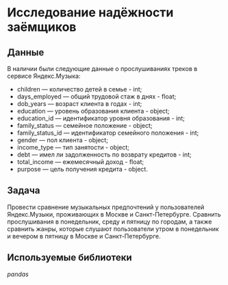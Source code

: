 # Исследование надёжности заёмщиков


## Данные

В наличии были следующие данные о прослушиваниях треков в сервисе Яндекс.Музыка:
- children — количество детей в семье - int;
- days_employed — общий трудовой стаж в днях - float;
- dob_years — возраст клиента в годах - int;
- education — уровень образования клиента - object;
- education_id — идентификатор уровня образования - int;
- family_status — семейное положение - object;
- family_status_id — идентификатор семейного положения - int;
- gender — пол клиента - object;
- income_type — тип занятости - object;
- debt — имел ли задолженность по возврату кредитов - int;
- total_income — ежемесячный доход - float;
- purpose — цель получения кредита - object.

## Задача

Провести сравнение музыкальных предпочтений у пользователей Яндекс.Музыки, проживающих в Москве и Санкт-Петербурге. Сравнить прослушивания в понедельник, среду и пятницу по городам, а также сравнить жанры, которые слушают пользователи утром в понедельник и вечером в пятницу в Москве и Санкт-Петербурге.  

## Используемые библиотеки
*pandas*

